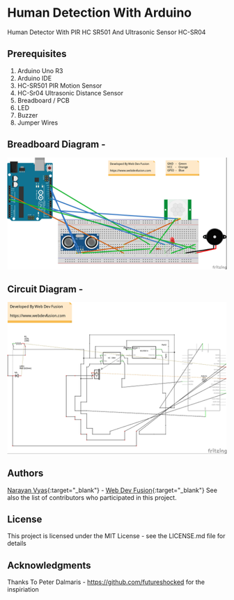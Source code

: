 # Human Detection With Arduino
Human Detector With PIR HC SR501 And Ultrasonic Sensor HC-SR04

## Prerequisites
1. Arduino Uno R3
2. Arduino IDE
3. HC-SR501 PIR Motion Sensor
4. HC-Sr04 Ultrasonic Distance Sensor
5. Breadboard / PCB
6. LED
7. Buzzer
8. Jumper Wires

## Breadboard Diagram -
![Breadboard Diagram](https://github.com/narayanvyas/Human-Detector-With-PIR-HC-SR501-And-Ultrasonic-Sensor-HC-SR04/blob/master/Breadboard%20Diagram.jpeg)

## Circuit Diagram -
![Circuit Diagram](https://github.com/narayanvyas/Human-Detector-With-PIR-HC-SR501-And-Ultrasonic-Sensor-HC-SR04/blob/master/Circuit%20Diagram.jpeg)

## Authors
[Narayan Vyas](https://www.narayanvyas.org){:target="_blank"} - [Web Dev Fusion](https://www.webdevfusion.com){:target="_blank"}
See also the list of contributors who participated in this project.

## License
This project is licensed under the MIT License - see the LICENSE.md file for details

## Acknowledgments
Thanks To Peter Dalmaris -  https://github.com/futureshocked for the inspiriation
